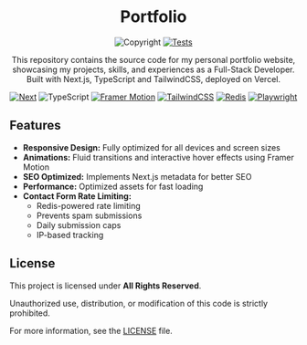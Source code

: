 <div align="center">
  <h1>Portfolio</h1>

![Copyright](https://img.shields.io/badge/©-All%20Rights%20Reserved-orange)
[![Tests](https://github.com/georgeeburt/portfolio/actions/workflows/tests.yml/badge.svg)](https://github.com/georgeeburt/portfolio/actions/workflows/tests.yml)

  <p>This repository contains the source code for my personal portfolio website, showcasing my projects, skills, and experiences as a Full-Stack Developer. Built with Next.js, TypeScript and TailwindCSS, deployed on Vercel.</p>

[![Next](https://img.shields.io/badge/next.js-000000?style=for-the-badge&logo=nextdotjs&logoColor=white)](https://nextjs.org/)
![TypeScript](https://img.shields.io/badge/TypeScript%20-%20%233178C6?style=for-the-badge&logo=typescript&logoColor=%23ffffff&link=https%3A%2F%2Fwww.typescriptlang.org%2F)
[![Framer Motion](https://img.shields.io/badge/Framer%20Motion-0055FF?style=for-the-badge&logo=framer&logoColor=white)](https://www.framer.com/motion/)
[![TailwindCSS](https://img.shields.io/badge/tailwindcss-%2338B2AC.svg?style=for-the-badge&logo=tailwind-css&logoColor=white)](https://tailwindcss.com/)
[![Redis](https://img.shields.io/badge/Redis-DC382D?style=for-the-badge&logo=redis&logoColor=white)](https://redis.io/)
[![Playwright](https://img.shields.io/badge/-playwright-%232EAD33?style=for-the-badge&logo=playwright&logoColor=white)](https://playwright.dev/)

</div>

## Features

- **Responsive Design:** Fully optimized for all devices and screen sizes
- **Animations:** Fluid transitions and interactive hover effects using Framer Motion
- **SEO Optimized:** Implements Next.js metadata for better SEO
- **Performance:** Optimized assets for fast loading
- **Contact Form Rate Limiting:**
  - Redis-powered rate limiting
  - Prevents spam submissions
  - Daily submission caps
  - IP-based tracking

## License

This project is licensed under **All Rights Reserved**.

Unauthorized use, distribution, or modification of this code is strictly prohibited.

For more information, see the [LICENSE](./LICENSE) file.
